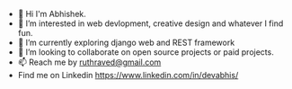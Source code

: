 - 👋 Hi I'm Abhishek.
- 👀 I’m interested in web devlopment, creative design and whatever I find fun. 
- 🌱 I’m currently exploring django web and REST framework
- 💞️ I’m looking to collaborate on open source projects or paid projects.
- 📫 Reach me by ruthraved@gmail.com
- Find me on Linkedin https://www.linkedin.com/in/devabhis/

<!---
RuthraVed/RuthraVed is a ✨ special ✨ repository because its `README.md` (this file) appears on your GitHub profile.
You can click the Preview link to take a look at your changes.
--->
